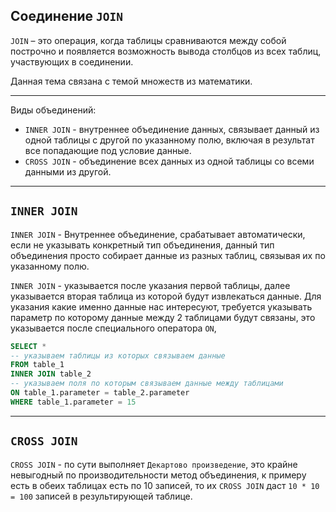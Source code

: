Соединение `JOIN`
---

`JOIN` – это операция, когда таблицы сравниваются между собой
построчно и появляется возможность вывода столбцов из всех таблиц,
участвующих в соединении.

Данная тема связана с темой множеств из математики.

---
Виды объединений:
- `INNER JOIN` - внутреннее объединение данных, связывает данный из одной 
таблицы с другой по указанному полю, включая в результат все попадающие под
условие данные.
- `CROSS JOIN` - объединение всех данных из одной таблицы со всеми данными
из другой.

---
`INNER JOIN`
---
`INNER JOIN` - Внутреннее объединение, срабатывает автоматически, если не 
указывать конкретный тип объединения, данный тип объединения просто собирает
данные из разных таблиц, связывая их по указанному полю.

`INNER JOIN` - указывается после указания первой таблицы, далее указывается
вторая таблица из которой будут извлекаться данные. Для указания какие именно 
данные нас интересуют, требуется указывать параметр по которому данные между 
2 таблицами будут связаны, это указывается после специального оператора 
`ON`, 

```sql
SELECT *
-- указываем таблицы из которых связываем данные
FROM table_1
INNER JOIN table_2 
-- указываем поля по которым связываем данные между таблицами
ON table_1.parameter = table_2.parameter
WHERE table_1.parameter = 15
```

---
`CROSS JOIN`
---
`CROSS JOIN` - по сути выполняет `Декартово произведение`, это крайне невыгодный 
по производительности метод объединения, к примеру есть в обеих таблицах есть
по 10 записей, то их `CROSS JOIN` даст `10 * 10 = 100` записей в результирующей
таблице.

[//]: # (https://timeweb.com/ru/community/articles/kak-rabotaet-sql-join)
